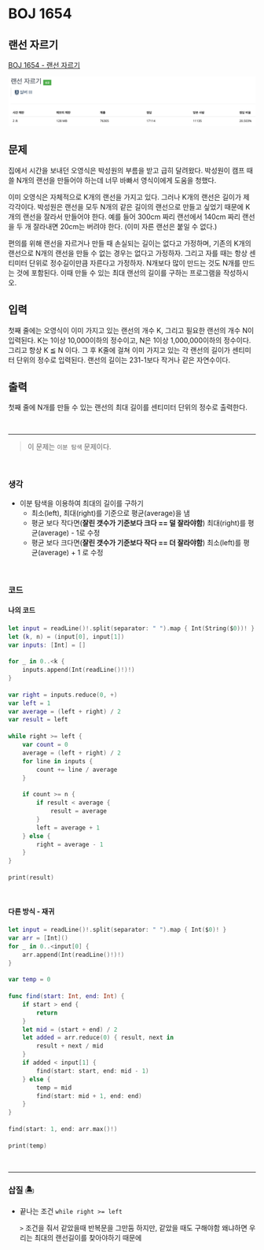 # BOJ 1654

## 랜선 자르기

[BOJ 1654 - 랜선 자르기](https://www.acmicpc.net/problem/1654)

![스크린샷 2021-07-19 오후 5.30.01](https://raw.githubusercontent.com/Fezravien/UploadForMarkdown/forUpload/img/%E1%84%89%E1%85%B3%E1%84%8F%E1%85%B3%E1%84%85%E1%85%B5%E1%86%AB%E1%84%89%E1%85%A3%E1%86%BA%202021-07-19%20%E1%84%8B%E1%85%A9%E1%84%92%E1%85%AE%205.30.01.png)

## 문제

집에서 시간을 보내던 오영식은 박성원의 부름을 받고 급히 달려왔다. 박성원이 캠프 때 쓸 N개의 랜선을 만들어야 하는데 너무 바빠서 영식이에게 도움을 청했다.

이미 오영식은 자체적으로 K개의 랜선을 가지고 있다. 그러나 K개의 랜선은 길이가 제각각이다. 박성원은 랜선을 모두 N개의 같은 길이의 랜선으로 만들고 싶었기 때문에 K개의 랜선을 잘라서 만들어야 한다. 예를 들어 300cm 짜리 랜선에서 140cm 짜리 랜선을 두 개 잘라내면 20cm는 버려야 한다. (이미 자른 랜선은 붙일 수 없다.)

편의를 위해 랜선을 자르거나 만들 때 손실되는 길이는 없다고 가정하며, 기존의 K개의 랜선으로 N개의 랜선을 만들 수 없는 경우는 없다고 가정하자. 그리고 자를 때는 항상 센티미터 단위로 정수길이만큼 자른다고 가정하자. N개보다 많이 만드는 것도 N개를 만드는 것에 포함된다. 이때 만들 수 있는 최대 랜선의 길이를 구하는 프로그램을 작성하시오.

## 입력

첫째 줄에는 오영식이 이미 가지고 있는 랜선의 개수 K, 그리고 필요한 랜선의 개수 N이 입력된다. K는 1이상 10,000이하의 정수이고, N은 1이상 1,000,000이하의 정수이다. 그리고 항상 K ≦ N 이다. 그 후 K줄에 걸쳐 이미 가지고 있는 각 랜선의 길이가 센티미터 단위의 정수로 입력된다. 랜선의 길이는 231-1보다 작거나 같은 자연수이다.

## 출력

첫째 줄에 N개를 만들 수 있는 랜선의 최대 길이를 센티미터 단위의 정수로 출력한다.

<br>

---

> 이 문제는 `이분 탐색` 문제이다.

<br>

### 생각

- 이분 탐색을 이용하여 최대의 길이를 구하기
  - 최소(left), 최대(right)를 기준으로 평균(average)을 냄
  - 평균 보다 작다면(**잘린 갯수가 기준보다 크다 ==  덜 잘라야함**) 최대(right)를 평균(average) - 1로 수정
  - 평균 보다 크다면(**잘린 갯수가 기준보다 작다 == 더 잘라야함**) 최소(left)를 평균(average) + 1 로 수정

<br>

### 코드

#### 나의 코드

```swift
let input = readLine()!.split(separator: " ").map { Int(String($0))! }
let (k, n) = (input[0], input[1])
var inputs: [Int] = []

for _ in 0..<k {
    inputs.append(Int(readLine()!)!)
}

var right = inputs.reduce(0, +)
var left = 1
var average = (left + right) / 2
var result = left

while right >= left {
    var count = 0
    average = (left + right) / 2
    for line in inputs {
        count += line / average
    }
    
    if count >= n {
        if result < average {
            result = average
        }
        left = average + 1
    } else {
        right = average - 1
    }
}

print(result)
```

<br>

#### 다른 방식 - 재귀

```swift
let input = readLine()!.split(separator: " ").map { Int($0)! }
var arr = [Int]()
for _ in 0..<input[0] {
    arr.append(Int(readLine()!)!)
}

var temp = 0

func find(start: Int, end: Int) {
    if start > end {
        return
    }
    let mid = (start + end) / 2
    let added = arr.reduce(0) { result, next in
        result + next / mid
    }
    if added < input[1] {
        find(start: start, end: mid - 1)
    } else {
        temp = mid
        find(start: mid + 1, end: end)
    }
}

find(start: 1, end: arr.max()!)

print(temp)
```

<br>

---

### 삽질 🏝

- 끝나는 조건 `while right >= left`

  `>` 조건을 줘서 같았을때 반복문을 그만둠 하지만, 같았을 때도 구해야함 왜냐하면 우리는 최대의 랜선길이를 찾아야하기 때문에 

  